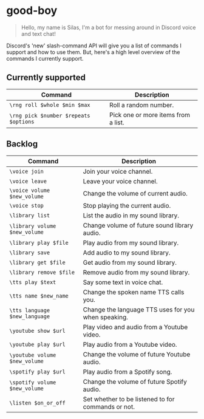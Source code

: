 # good-boy
> Hello, my name is Silas, I'm a bot for messing around in Discord voice and text chat!

Discord's 'new' slash-command API will give you a list of commands I support and how to use them.
But, here's a high level overview of the commands I currently support.

## Currently supported
| Command                               | Description                         |
| ------------------------------------- | ----------------------------------- |
| `\rng roll $whole $min $max`          | Roll a random number.               |
| `\rng pick $number $repeats $options` | Pick one or more items from a list. |

## Backlog
| Command                       | Description                                         |
| ----------------------------- | --------------------------------------------------- |
| `\voice join`                 | Join your voice channel.                            |
| `\voice leave`                | Leave your voice channel.                           |
| `\voice volume $new_volume`   | Change the volume of current audio.                 |
| `\voice stop`                 | Stop playing the current audio.                     |
| `\library list`               | List the audio in my sound library.                 |
| `\library volume $new_volume` | Change volume of future sound library audio.        |
| `\library play $file`         | Play audio from my sound library.                   |
| `\library save`               | Add audio to my sound library.                      |
| `\library get $file`          | Get audio from my sound library.                    |
| `\library remove $file`       | Remove audio from my sound library.                 |
| `\tts play $text`             | Say some text in voice chat.                        |
| `\tts name $new_name`         | Change the spoken name TTS calls you.               |
| `\tts language $new_language` | Change the language TTS uses for you when speaking. |
| `\youtube show $url`          | Play video and audio from a Youtube video.          |
| `\youtube play $url`          | Play audio from a Youtube video.                    |
| `\youtube volume $new_volume` | Change the volume of future Youtube audio.          |
| `\spotify play $url`          | Play audio from a Spotify song.                     |
| `\spotify volume $new_volume` | Change the volume of future Spotify audio.          |
| `\listen $on_or_off`          | Set whether to be listened to for commands or not.  |
